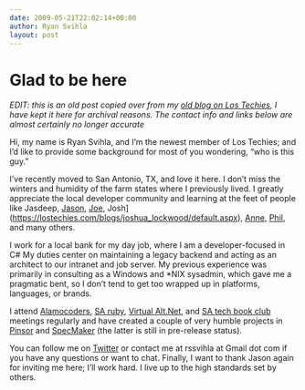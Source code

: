 ```yaml
---
date: 2009-05-21T22:02:14+00:00
author: Ryan Svihla
layout: post
---
```

<h1>Glad to be here</h1>

*EDIT: this is an old post copied over from my [old blog on Los Techies](https://lostechies.com/ryansvihla/2009/05/21/glad-to-be-here/), I have kept it here for archival reasons. The contact info and links below are almost certainly no longer accurate*

Hi, my name is Ryan Svihla, and I’m the newest member of Los Techies; and I’d like to provide some background for most of you wondering, “who is this guy.”

I’ve recently moved to San Antonio, TX, and love it here. I don’t miss the winters and humidity of the farm states where I previously lived. I greatly appreciate the local developer community and learning at the feet of people like Jasdeep, [Jason](https://lostechies.com/blogs/jason_meridth/default.aspx), [Joe](https://lostechies.com/blogs/joe_ocampo/default.aspx), Josh](https://lostechies.com/blogs/joshua_lockwood/default.aspx), [Anne](http://devlicio.us/blogs/anne_epstein/default.aspx), [Phil](http://twitter.com/pjdennis), and many others.

I work for a local bank for my day job, where I am a developer-focused in C# My duties center on maintaining a legacy backend and acting as an architect to our intranet and job server. My previous experience was primarily in consulting as a Windows and *NIX sysadmin, which gave me a pragmatic bent, so I don’t tend to get too wrapped up in platforms, languages, or brands.

I attend [Alamocoders](http://www.alamocoders.net/), [SA ruby](http://groups.google.com/group/saruby?lnk=srg&hl=en), [Virtual Alt.Net](http://groups.google.com/group/virtualaltnet?lnk=srg&hl=en), and [SA tech book club](http://groups.google.com/group/san-antonio-tech-book-club?lnk=srg&hl=en&ie=UTF-8) meetings regularly and have created a couple of very humble projects in [Pinsor](http://code.google.com/p/pinsor/) and [SpecMaker](http://code.google.com/p/specmaker/) (the latter is still in pre-release status).

You can follow me on [Twitter](http://twitter.com/rssvihla) or contact me at rssvihla at Gmail dot com if you have any questions or want to chat. Finally, I want to thank Jason again for inviting me here; I’ll work hard. I live up to the high standards set by others.
